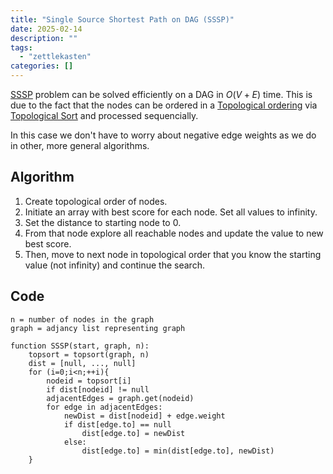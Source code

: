 ```yaml
---
title: "Single Source Shortest Path on DAG (SSSP)"
date: 2025-02-14
description: ""
tags: 
  - "zettlekasten"
categories: []
---
```


[SSSP](SSSP) problem can be solved efficiently on a DAG in $O(V+E)$ time. This is due to the fact that the nodes can be ordered in a [Topological ordering](Topological%20ordering.md) via [Topological Sort](Topological%20Sort.md) and processed sequencially. 

In this case we don't have to worry about negative edge weights as we do in other, more general algorithms.

## Algorithm
1. Create topological order of nodes.
2. Initiate an array with best score for each node. Set all values to infinity. 
3. Set the distance to starting node to 0.
4. From that node explore all reachable nodes and update the value to new best score.
5. Then, move to next node in topological order that you know the starting value (not infinity) and continue the search.

## Code

```pseudo
n = number of nodes in the graph
graph = adjancy list representing graph

function SSSP(start, graph, n):
	topsort = topsort(graph, n)
	dist = [null, ..., null]
	for (i=0;i<n;++i){
		nodeid = topsort[i]
		if dist[nodeid] != null
		adjacentEdges = graph.get(nodeid)
		for edge in adjacentEdges:
			newDist = dist[nodeid] + edge.weight
			if dist[edge.to] == null
				dist[edge.to] = newDist
			else:
				dist[edge.to] = min(dist[edge.to], newDist)		
	}

```